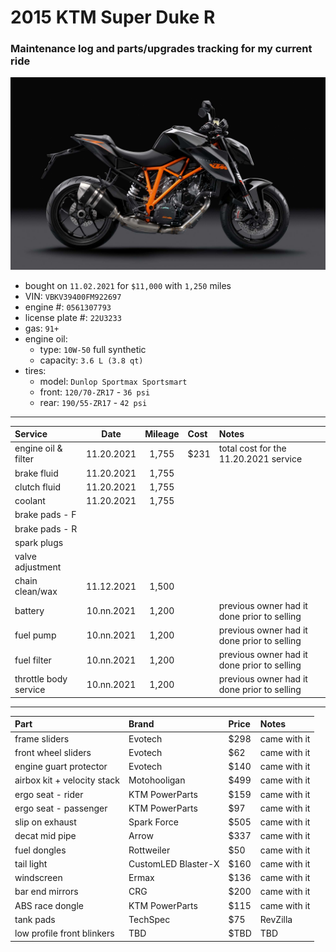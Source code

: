 # 2015 KTM Super Duke R
### Maintenance log and parts/upgrades tracking for my current ride

![](/pic.jpg)

- bought on `11.02.2021` for `$11,000` with `1,250` miles
- VIN: `VBKV39400FM922697`
- engine #: `0561307793`
- license plate #: `22U3233`
- gas: `91+`
- engine oil:
  - type: `10W-50` full synthetic
  - capacity: `3.6 L (3.8 qt)`
- tires:
  - model: `Dunlop Sportmax Sportsmart`
  - front: `120/70-ZR17` - `36 psi`
  - rear: `190/55-ZR17` - `42 psi`

*****

| Service               | Date       | Mileage    | Cost       | Notes                                       |
| :-------------------- | :--------: | :--------: | :--------- | :------------------------------------------ |
| engine oil & filter   | 11.20.2021 | 1,755      | $231       | total cost for the 11.20.2021 service       |
| brake fluid           | 11.20.2021 | 1,755      |            |                                             |
| clutch fluid          | 11.20.2021 | 1,755      |            |                                             |
| coolant               | 11.20.2021 | 1,755      |            |                                             |
| brake pads - F        |            |            |            |                                             |
| brake pads - R        |            |            |            |                                             |
| spark plugs           |            |            |            |                                             |
| valve adjustment      |            |            |            |                                             |
| chain clean/wax       | 11.12.2021 |  1,500     |            |                                             |
| battery               | 10.nn.2021 |  1,200     |            | previous owner had it done prior to selling |
| fuel pump             | 10.nn.2021 |  1,200     |            | previous owner had it done prior to selling |
| fuel filter           | 10.nn.2021 |  1,200     |            | previous owner had it done prior to selling |
| throttle body service | 10.nn.2021 |  1,200     |            | previous owner had it done prior to selling |

*****

| Part                        | Brand               | Price      | Notes            |
| :-------------------------- | :------------------ | :--------- | :--------------- |
| frame sliders               | Evotech             | $298       | came with it     |
| front wheel sliders         | Evotech             | $62        | came with it     |
| engine guart protector      | Evotech             | $140       | came with it     |
| airbox kit + velocity stack | Motohooligan        | $499       | came with it     |
| ergo seat - rider           | KTM PowerParts      | $159       | came with it     |
| ergo seat - passenger       | KTM PowerParts      | $97        | came with it     |
| slip on exhaust             | Spark Force         | $505       | came with it     |
| decat mid pipe              | Arrow               | $337       | came with it     |
| fuel dongles                | Rottweiler          | $50        | came with it     |
| tail light                  | CustomLED Blaster-X | $160       | came with it     |
| windscreen                  | Ermax               | $136       | came with it     |
| bar end mirrors             | CRG                 | $200       | came with it     |
| ABS race dongle             | KTM PowerParts      | $115       | came with it     |
| tank pads                   | TechSpec            | $75        | RevZilla         |
| low profile front blinkers  | TBD                 | $TBD       | TBD              |

